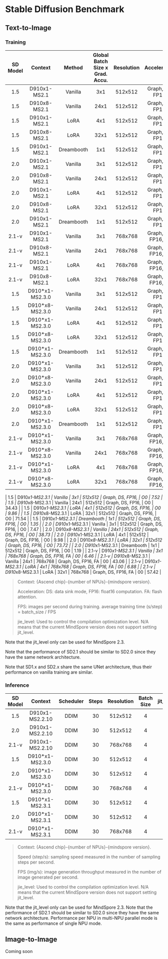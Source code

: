 # Stable Diffusion Benchmark

## Text-to-Image

### Training

| SD Model      |   Context      |  Method      | Global Batch Size x Grad. Accu. |   Resolution       |   Acceleration   | jit_level  |FPS (img/s)  |
|:---------------:|:---------------:|:--------------:|:-------------------:|:------------------:|:----------------:|:----------------:|:----------:|
| 1.5           |    D910x1-MS2.1      |    Vanilla   |      3x1             |     512x512         | Graph, DS, FP16,  |     N/A |       5.98          |
| 1.5           |    D910x8-MS2.1      |    Vanilla   |      24x1             |     512x512         | Graph, DS, FP16,  |    N/A |     31.18          |
| 1.5           |    D910x1-MS2.1      |    LoRA      |      4x1             |     512x512         | Graph, DS, FP16,  |      N/A |   8.25          |
| 1.5           |    D910x8-MS2.1      |    LoRA      |      32x1             |     512x512         | Graph, DS, FP16,  |      N/A |  63.85          |
| 1.5           |    D910x1-MS2.1      |    Dreambooth      |      1x1             |     512x512         | Graph, DS, FP16,  |   N/A |   2.09            |
| 2.0           |    D910x1-MS2.1       |    Vanilla      |      3x1             |     512x512         | Graph, DS, FP16,  |     N/A |   6.19          |
| 2.0           |    D910x8-MS2.1       |    Vanilla      |      24x1             |     512x512         | Graph, DS, FP16,  |     N/A |   33.50          |
| 2.0           |    D910x1-MS2.1       |    LoRA      |      4x1             |     512x512         | Graph, DS, FP16,  |       N/A |   9.46       |
| 2.0           |    D910x8-MS2.1       |    LoRA      |      32x1             |     512x512         | Graph, DS, FP16,  |      N/A |    73.51       |
| 2.0           |    D910x1-MS2.1       |    Dreambooth      |      1x1             |     512x512         | Graph, DS, FP16,  |     N/A |  2.18            |
| 2.1-v           |    D910x1-MS2.1       |    Vanilla      |      3x1             |     768x768         | Graph, DS, FP16, FA  |      N/A |   3.16          |
| 2.1-v           |    D910x8-MS2.1       |    Vanilla      |      24x1             |     768x768         | Graph, DS, FP16, FA  |     N/A |    18.98          |
| 2.1-v           |    D910x1-MS2.1       |    LoRA      |      4x1                 |     768x768         | Graph, DS, FP16, FA  |      N/A |   3.39          |
| 2.1-v           |    D910x8-MS2.1       |    LoRA      |      32x1                 |     768x768         | Graph, DS, FP16, FA  |     N/A |    23.45          |
| 1.5           |    D910*x1-MS2.3.0      |    Vanilla   |      3x1             |     512x512         | Graph, DS, FP16,  |     O2 |   11.86          |
| 1.5           |    D910*x8-MS2.3.0      |    Vanilla   |      24x1             |     512x512         | Graph, DS, FP16,  |  O2 |  75.53          |
| 1.5           |    D910*x1-MS2.3.0      |    LoRA      |      4x1             |     512x512         | Graph, DS, FP16,  |   O2 |  15.27          |
| 1.5           |    D910*x8-MS2.3.0      |    LoRA      |      32x1             |     512x512         | Graph, DS, FP16,  |   O2 |  119.94          |
| 1.5           |    D910*x1-MS2.3.0      |    Dreambooth      |      1x1             |     512x512         | Graph, DS, FP16,  |  O2 |    3.86          |
| 2.0           |    D910*x1-MS2.3.0       |    Vanilla      |      3x1             |     512x512         | Graph, DS, FP16,  |     O2 |   12.75        |
| 2.0           |    D910*x8-MS2.3.0       |    Vanilla      |      24x1             |     512x512         | Graph, DS, FP16,  |   O2 |    79.67        |
| 2.0           |    D910*x1-MS2.3.0       |    LoRA      |      4x1             |     512x512         | Graph, DS, FP16,  |      O2 |     16.53     |
| 2.0           |    D910*x8-MS2.3.0       |    LoRA      |      32x1             |     512x512         | Graph, DS, FP16,  |     O2 |      129.70     |
| 2.0           |    D910*x1-MS2.3.0       |    Dreambooth      |      1x1             |     512x512         | Graph, DS, FP16,  |  O2 |   3.76         |
| 2.1-v           |    D910*x1-MS2.3.0       |    Vanilla      |      3x1             |     768x768         | Graph, DS, FP16, FA  |   02 |   7.16        |
| 2.1-v           |    D910*x8-MS2.3.0       |    Vanilla      |      24x1             |     768x768         | Graph, DS, FP16, FA  |   02 |    49.27        |
| 2.1-v           |    D910*x1-MS2.3.0       |    LoRA      |      4x1                 |     768x768         | Graph, DS, FP16, FA |   02 |   9.51        |
| 2.1-v           |    D910*x8-MS2.3.0       |    LoRA      |      32x1                 |     768x768         | Graph, DS, FP16, FA  |   02 |    71.51        |

| 1.5           |    D910*x1-MS2.3.1      |    Vanilla   |      3x1             |     512x512         | Graph, DS, FP16,  |     O0 |   7.52          |
| 1.5           |    D910*x8-MS2.3.1      |    Vanilla   |      24x1             |     512x512         | Graph, DS, FP16,  |  O0 |  34.43          |
| 1.5           |    D910*x1-MS2.3.1      |    LoRA      |      4x1             |     512x512         | Graph, DS, FP16,  |   O0 |  9.86          |
| 1.5           |    D910*x8-MS2.3.1      |    LoRA      |      32x1             |     512x512         | Graph, DS, FP16,  |   O0 |  71.54          |
| 1.5           |    D910*x1-MS2.3.1      |    Dreambooth      |      1x1             |     512x512         | Graph, DS, FP16,  |  O0 |    1.35          |
| 2.0           |    D910*x1-MS2.3.1       |    Vanilla      |      3x1             |     512x512         | Graph, DS, FP16,  |     O0 |   7.47        |
| 2.0           |    D910*x8-MS2.3.1       |    Vanilla      |      24x1             |     512x512         | Graph, DS, FP16,  |   O0 |    38.73        |
| 2.0           |    D910*x1-MS2.3.1       |    LoRA      |      4x1             |     512x512         | Graph, DS, FP16,  |      O0 |     9.98     |
| 2.0           |    D910*x8-MS2.3.1       |    LoRA      |      32x1             |     512x512         | Graph, DS, FP16,  |     O0 |      73.72     |
| 2.0           |    D910*x1-MS2.3.1       |    Dreambooth      |      1x1             |     512x512         | Graph, DS, FP16,  |  O0 |   1.19         |
| 2.1-v           |    D910*x1-MS2.3.1       |    Vanilla      |      3x1             |     768x768         | Graph, DS, FP16, FA  |   00 |   6.46        |
| 2.1-v           |    D910*x8-MS2.3.1       |    Vanilla      |      24x1             |     768x768         | Graph, DS, FP16, FA  |   00 |    43.06        |
| 2.1-v           |    D910*x1-MS2.3.1       |    LoRA      |      4x1                 |     768x768         | Graph, DS, FP16, FA |   00 |   6.88        |
| 2.1-v           |    D910*x8-MS2.3.1       |    LoRA      |      32x1                 |     768x768         | Graph, DS, FP16, FA  |   00 |    57.42        |
> Context: {Ascend chip}-{number of NPUs}-{mindspore version}.
>
> Acceleration: DS: data sink mode, FP16: float16 computation. FA: flash attention.
>
>FPS: images per second during training. average training time (s/step) = batch_size / FPS
>
>jie_level: Used to control the compilation optimization level. N/A means that the current MindSpore version does not support setting jit_level.

Note that the jit_level only can be used for MindSpore 2.3.

Note that the performance of SD2.1 should be similar to SD2.0 since they have the same network architecture.

Note that SD1.x and SD2.x share the same UNet architecture, thus their performance on vanilla training are similar.

<!--
TB tested:
| 1.5           |    D910x1-MS2.1      |    ControlNet      |      4x1             |     512x512         | Graph, DS, FP16,  |                 |
| 2.1-v           |    D910x1-MS2.1       |    Dreambooth      |      1x1             |     768x768         | Graph, DS, FP16,  |                 |
| 1.5           |    D910*x1-MS2.2      |    ControlNet      |      4x1             |     512x512         | Graph, DS, FP16,  |                 |

Other Acceleration techniques:
Flash Attention,
-->


### Inference

| SD Model      |     Context |  Scheduler   | Steps              |  Resolution   |      Batch Size   |  jit_level  |  Speed (step/s)     | FPS (img/s)     |
|:---------------:|:------------:|:-------------------:|:-------------------:|:-------------:|:----------------:|:----------------:|----------:|:----------:|
| 1.5           |     D910x1-MS2.2.10    |  DDIM       |   30       |    512x512         |       4     | N/A     |    3.58        |       0.44       |
| 2.0           |     D910x1-MS2.2.10    |  DDIM       |   30       |    512x512         |       4     | N/A      |    4.12       |        0.49       |
| 2.1-v         |     D910x1-MS2.2.10    |  DDIM       |   30       |    768x768         |       4     | N/A      |     1.14     |         0.14      |
| 1.5           |     D910*x1-MS2.3.0   |  DDIM       |   30       |    512x512         |       4     | O2      |       6.69     |         0.77      |
| 2.0           |     D910*x1-MS2.3.0   |  DDIM       |   30       |    512x512         |       4      | O2     |      8.30     |         0.91      |
| 2.1-v         |     D910*x1-MS2.3.0   |  DDIM       |   30       |    768x768         |       4      | O2     |      2.91     |         0.36      |
| 1.5           |     D910*x1-MS2.3.1   |  DDIM       |   30       |    512x512         |       4     | O0      |       3.11     |         0.37      |
| 2.0           |     D910*x1-MS2.3.1   |  DDIM       |   30       |    512x512         |       4      | O0     |      3.58     |         0.42      |
| 2.1-v         |     D910*x1-MS2.3.1   |  DDIM       |   30       |    768x768         |       4      | O0     |      3.61     |         0.32      |


> Context: {Ascend chip}-{number of NPUs}-{mindspore version}.
>
> Speed (step/s): sampling speed measured in the number of sampling steps per second.
>
> FPS (img/s): image generation throughput measured in the number of image generated per second.
>
>jie_level: Used to control the compilation optimization level. N/A means that the current MindSpore version does not support setting jit_level.

Note that the jit_level only can be used for MindSpore 2.3.
Note that the performance of SD2.1 should be similar to SD2.0 since they have the same network architecture. Performance per NPU in multi-NPU parallel mode is the same as performance of single NPU mode.


<!--
Add a column for model/pipeline yaml config?
Mixed precision belongs to configuration
-->

## Image-to-Image

Coming soon
